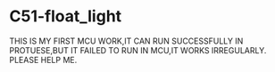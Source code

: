 # C51-float_light
THIS IS MY FIRST MCU WORK,IT CAN RUN SUCCESSFULLY IN PROTUESE,BUT IT FAILED TO RUN IN MCU,IT WORKS IRREGULARLY. PLEASE HELP ME.
